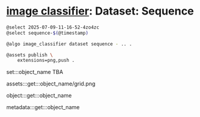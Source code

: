 # [image classifier](./image-classifier.md): Dataset: Sequence

```bash
@select 2025-07-09-11-16-52-4zo4zc
@select sequence-$(@timestamp)

@algo image_classifier dataset sequence - .. .

@assets publish \
    extensions=png,push .
```

set:::object_name TBA

assets:::get:::object_name/grid.png

object:::get:::object_name

metadata:::get:::object_name